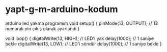 # yapt-g-m-arduino-kodum
arduino led yakma programım
void setup() {
  pinMode(13, OUTPUT); // 13 numaralı pin çıkış olarak ayarlandı
}

void loop() {
  digitalWrite(13, HIGH); // LED'i yak
  delay(1000);            // 1 saniye bekle
  digitalWrite(13, LOW);  // LED'i söndür
  delay(1000);            // 1 saniye bekle
}

